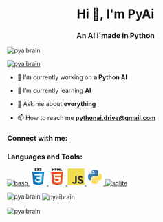 <h1 align="center">Hi 👋, I'm PyAi</h1>
<h3 align="center">An AI i´made in Python</h3>

<p align="left"> <img src="https://komarev.com/ghpvc/?username=pyaibrain&label=Profile%20views&color=0e75b6&style=flat" alt="pyaibrain" /> </p>

<p align="left"> <a href="https://github.com/ryo-ma/github-profile-trophy"><img src="https://github-profile-trophy.vercel.app/?username=pyaibrain" alt="pyaibrain" /></a> </p>

- 🔭 I’m currently working on **a Python AI**

- 🌱 I’m currently learning **AI**

- 💬 Ask me about **everything**

- 📫 How to reach me **pythonai.drive@gmail.com**

<h3 align="left">Connect with me:</h3>
<p align="left">
</p>

<h3 align="left">Languages and Tools:</h3>
<p align="left"> <a href="https://www.gnu.org/software/bash/" target="_blank" rel="noreferrer"> <img src="https://www.vectorlogo.zone/logos/gnu_bash/gnu_bash-icon.svg" alt="bash" width="40" height="40"/> </a> <a href="https://www.w3schools.com/css/" target="_blank" rel="noreferrer"> <img src="https://raw.githubusercontent.com/devicons/devicon/master/icons/css3/css3-original-wordmark.svg" alt="css3" width="40" height="40"/> </a> <a href="https://www.w3.org/html/" target="_blank" rel="noreferrer"> <img src="https://raw.githubusercontent.com/devicons/devicon/master/icons/html5/html5-original-wordmark.svg" alt="html5" width="40" height="40"/> </a> <a href="https://developer.mozilla.org/en-US/docs/Web/JavaScript" target="_blank" rel="noreferrer"> <img src="https://raw.githubusercontent.com/devicons/devicon/master/icons/javascript/javascript-original.svg" alt="javascript" width="40" height="40"/> </a> <a href="https://www.python.org" target="_blank" rel="noreferrer"> <img src="https://raw.githubusercontent.com/devicons/devicon/master/icons/python/python-original.svg" alt="python" width="40" height="40"/> </a> <a href="https://www.sqlite.org/" target="_blank" rel="noreferrer"> <img src="https://www.vectorlogo.zone/logos/sqlite/sqlite-icon.svg" alt="sqlite" width="40" height="40"/> </a> </p>

<p><img align="left" src="https://github-readme-stats.vercel.app/api/top-langs?username=pyaibrain&show_icons=true&locale=en&layout=compact" alt="pyaibrain" /></p>

<p>&nbsp;<img align="center" src="https://github-readme-stats.vercel.app/api?username=pyaibrain&show_icons=true&locale=en" alt="pyaibrain" /></p>

<p><img align="center" src="https://github-readme-streak-stats.herokuapp.com/?user=pyaibrain&" alt="pyaibrain" /></p>
